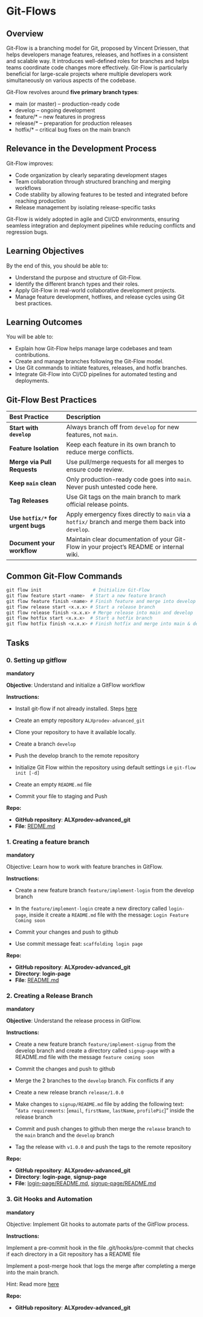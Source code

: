 # Git-Flows

## Overview

Git-Flow is a branching model for Git, proposed by Vincent Driessen, that helps developers manage features, releases, and hotfixes in a consistent and scalable way. It introduces well-defined roles for branches and helps teams coordinate code changes more effectively. Git-Flow is particularly beneficial for large-scale projects where multiple developers work simultaneously on various aspects of the codebase.

Git-Flow revolves around **five primary branch types**:

- main (or master) – production-ready code
- develop – ongoing development
- feature/* – new features in progress
- release/* – preparation for production releases
- hotfix/* – critical bug fixes on the main branch

## Relevance in the Development Process

Git-Flow improves:

- Code organization by clearly separating development stages
- Team collaboration through structured branching and merging workflows
- Code stability by allowing features to be tested and integrated before reaching production
- Release management by isolating release-specific tasks

Git-Flow is widely adopted in agile and CI/CD environments, ensuring seamless integration and deployment pipelines while reducing conflicts and regression bugs.

## Learning Objectives

By the end of this, you should be able to:

- Understand the purpose and structure of Git-Flow.
- Identify the different branch types and their roles.
- Apply Git-Flow in real-world collaborative development projects.
- Manage feature development, hotfixes, and release cycles using Git best practices.

## Learning Outcomes

You will be able to:

- Explain how Git-Flow helps manage large codebases and team contributions.
- Create and manage branches following the Git-Flow model.
- Use Git commands to initiate features, releases, and hotfix branches.
- Integrate Git-Flow into CI/CD pipelines for automated testing and deployments.

## Git-Flow Best Practices

|Best Practice| Description|
|:----------------| :-------------------------------------------------|
|**Start with `develop`**| Always branch off from `develop` for new features, not `main`.|
|**Feature Isolation**| Keep each feature in its own branch to reduce merge conflicts.|
|**Merge via Pull Requests**| Use pull/merge requests for all merges to ensure code review.|
|**Keep `main` clean**| Only production-ready code goes into `main`. Never push untested code here.|
|**Tag Releases**| Use Git tags on the main branch to mark official release points.|
|**Use `hotfix/*` for urgent bugs**| Apply emergency fixes directly to `main` via a `hotfix/` branch and merge them back into `develop`.|
|**Document your workflow**| Maintain clear documentation of your Git-Flow in your project’s README or internal wiki.|

## Common Git-Flow Commands

```python
git flow init                   # Initialize Git-Flow
git flow feature start <name>  # Start a new feature branch
git flow feature finish <name> # Finish feature and merge into develop
git flow release start <x.x.x> # Start a release branch
git flow release finish <x.x.x> # Merge release into main and develop
git flow hotfix start <x.x.x>  # Start a hotfix branch
git flow hotfix finish <x.x.x> # Finish hotfix and merge into main & develop
```

## Tasks

### 0. Setting up gitflow

**mandatory**

**Objective**: Understand and initialize a GitFlow workflow

**Instructions:**

- Install git-flow if not already installed. Steps [here](https://skoch.github.io/Git-Workflow/)

- Create an empty repository `ALXprodev-advanced_git`

- Clone your repository to have it available locally.

- Create a branch `develop`

- Push the develop branch to the remote repository

- Initialize Git Flow within the repository using default settings i.e `git-flow init [-d]`

- Create an empty `README.md` file

- Commit your file to staging and Push

**Repo:**

- **GitHub repository**: **ALXprodev-advanced_git**
- **File**: [REDME.md](./REDME.md)

### 1. Creating a feature branch

**mandatory**

Objective: Learn how to work with feature branches in GitFlow.

**Instructions:**

- Create a new feature branch `feature/implement-login` from the develop branch

- In the `feature/implement-login` create a new directory called `login-page`, inside it create a `README.md` file with the message: `Login Feature Coming soon`

- Commit your changes and push to github

- Use commit message feat: `scaffolding login page`

**Repo:**

- **GitHub repository**: **ALXprodev-advanced_git**
- **Directory**: **login-page**
- **File**: [README.md](./login-page/README.md)

### 2. Creating a Release Branch

**mandatory**

**Objective**: Understand the release process in GitFlow.

**Instructions:**

- Create a new feature branch `feature/implement-signup` from the develop branch and create a directory called `signup-page` with a README.md file with the message `feature coming soon`

- Commit the changes and push to github

- Merge the 2 branches to the `develop` branch. Fix conflicts if any

- Create a new release branch `release/1.0.0`

- Make changes to `signup/README.md` file by adding the following text: ”`data requirements`: [`email`, `firstName`, `lastName`, `profilePic`]” inside the release branch

- Commit and push changes to github then merge the `release` branch to the `main` branch and the `develop` branch

- Tag the release with `v1.0.0` and push the tags to the remote repository

**Repo:**

- **GitHub repository**: **ALXprodev-advanced_git**
- **Directory**: **login-page**, **signup-page**
- **File**: [login-page/README.md](./login-page/README.md), [signup-page/README.md](./signup-page/README.md)

### 3. Git Hooks and Automation

**mandatory**

Objective: Implement Git hooks to automate parts of the GitFlow process.

**Instructions:**

Implement a pre-commit hook in the file .git/hooks/pre-commit that checks if each directory in a Git repository has a README file

Implement a post-merge hook that logs the merge after completing a merge into the main branch.

Hint: Read more [here](https://githooks.com/#:~:text=To%20use%20Git%20Hooks%2C%20you,permissions%20(%20chmod%20%2Bx%20))

**Repo:**

- **GitHub repository**: **ALXprodev-advanced_git**